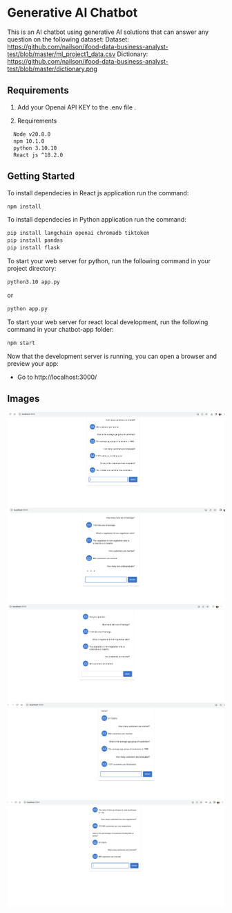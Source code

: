 # Generative AI Chatbot

This is an AI chatbot using generative AI solutions that can answer any question on the following dataset:
Dataset: https://github.com/nailson/ifood-data-business-analyst-test/blob/master/ml_project1_data.csv
Dictionary: https://github.com/nailson/ifood-data-business-analyst-test/blob/master/dictionary.png

## Requirements

1. Add your Openai API KEY to the .env file .

2. Requirements
```
  Node v20.8.0
  npm 10.1.0
  python 3.10.10
  React js ^18.2.0
```

## Getting Started

To install dependecies in React js application run the command:

```bash
npm install
```

To install dependecies in Python application run the command:

```bash
pip install langchain openai chromadb tiktoken
pip install pandas
pip install flask
```

To start your web server for python, run the following command in your project directory:

```bash
python3.10 app.py
```
or
```bash
python app.py
```

To start your web server for react local development, run the following command in your chatbot-app folder:

```bash
npm start
```

Now that the development server is running, you can open a browser and preview your app:

-   Go to http://localhost:3000/

## Images

![Screenshot](chatbot_1.png)
![Screenshot](chatbot_4.png)
![Screenshot](chatbot_5.png)
![Screenshot](chatbot_2.png)
![Screenshot](chatbot_3.png)



